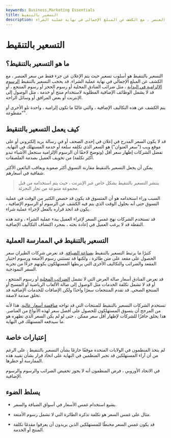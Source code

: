 ```yaml
---
keywords: Business,Marketing Essentials
title: التسعير بالتنقيط
description: التسعير بالتنقيط هو أسلوب تسعير يتم فيه الإعلان عن جزء فقط من سعر العنصر ، مع الكشف عن المبلغ الإجمالي في نهاية عملية الشراء.
---
```


# التسعير بالتنقيط
## ما هو التسعير بالتنقيط؟

التسعير بالتنقيط هو أسلوب تسعير حيث يتم الإعلان عن جزء فقط من سعر العنصر ، مع الكشف عن المبلغ الإجمالي في نهاية عملية الشراء. قد يحجب التسعير بالتنقيط [الرسوم الإلزامية في البداية](/fee) ، مثل ضرائب الفنادق المحلية أو رسوم الحجز أو رسوم المنتجع ، أو قد لا يشمل الوظائف الإضافية المطلوبة لاستخدام منتج أو خدمة ، مثل الوصول إلى الإنترنت أو بعض المرافق أو وسائل الراحة.

يتم الكشف عن هذه التكاليف الإضافية ، والتي غالبًا ما تكون إلزامية ، واحدة تلو الأخرى أو "مقطوعة".

## كيف يعمل التسعير بالتنقيط

قد لا يكون السعر المدرج في إعلان في إحدى الصحف أو في رسالة بريد إلكتروني أو على موقع ويب ("سعر العنوان") هو السعر الذي تكلفه سلعة أو خدمة المستهلك في النهاية. تفضل الشركات إظهار سعر أقل (وتوضح لاحقًا أن الرسوم الإلزامية ستجعل الأشياء تبدو أكثر تكلفة) من تخويف العميل بصدمة الملصقات.

يمكن أن يجعل التسعير بالتنقيط مقارنة التسوق أكثر صعوبة ويعاقب البائعين الأكثر شفافية في أسعارهم.

> ينتشر التسعير بالتنقيط بشكل خاص عبر الإنترنت ، حيث يتم استخدامه من قبل مجموعة متنوعة من تجار التجزئة.

>

السبب وراء استخدامه هو أن المتسوق قد يكون قد خصص الكثير من الوقت في عملية التسوق حتى أنه بحلول الوقت الذي يتم فيه الكشف عن الرسوم أو الرسوم الإضافية ، يكون قد اتخذ قراره بالفعل لإجراء عملية شراء.

قد تستخدم الشركات نهج غمس السعر لإغراء العميل ببدء عملية الشراء ، وعند هذه النقطة قد لا يرغب العميل في إعادة بحثه ، بمجرد اكتشاف التكاليف الإضافية.

## التسعير بالتنقيط في الممارسة العملية

كثيرًا ما يرتبط التسعير بالتنقيط [بصناعة الضيافة](/industry). قد تعرض شركات الطيران سعر الحصول على مقعد على متن طائرة ، ولكنها قد تستثني رسوم الأمتعة ورسوم اختيار المقعد والضرائب والتكاليف الأخرى التي يربطها المستهلكون بكونهم جزءًا من تجربة السفر النموذجية.

قد تعرض الفنادق أسعار صالة العرض التي لا تشمل [الضرائب المحلية](/localtax) أو رسوم المنتجع ، أو قد لا تشمل تكلفة الخدمات مثل الوصول إلى صالة الألعاب الرياضية أو المسبح أو المنتجع الصحي. قد تقدم المنتجعات سعرًا واحدًا ولكن الإضافات للخدمات الإضافية قد تخلق صدمة لاصقة.

تستخدم الشركات التسعير بالتنقيط للمنتجات التي قد تواجه [منافسة أسعار عالية](/competitive-pricing). هذا لأنه من المرجح أن يتسوق المستهلكون للحصول على أفضل سعر لهذه الأنواع من العناصر. هذا يخلق حافزًا للشركات لإظهار أقل سعر ممكن ، حتى لو لم يكن السعر الذي تظهره هو ما سيدفعه المستهلك في النهاية.

## إعتبارات خاصة

لم يتخذ المنظمون في الولايات المتحدة موقفًا حازمًا بشأن التسعير بالتنقيط ، على الرغم من أن آراء المستهلكين قد تجبر المنظمين في النهاية على اتخاذ قرار بشأن تقييد هذه الممارسة أو حظرها.

في الاتحاد الأوروبي ، فرض المنظمون أنه لا يجوز تخفيض الضرائب والرسوم والرسوم الإضافية.

## يسلط الضوء

- يشيع استخدام غمس الأسعار في أسواق الضيافة والسفر.

- مثال على غمس السعر هو تكلفة تذكرة الطائرة التي لا تشمل رسوم الأمتعة.

- قد يكون غمس السعر محبطًا للمستهلكين الذين يريدون أن يعرفوا مقدمًا تكلفة المنتج أو الخدمة.

